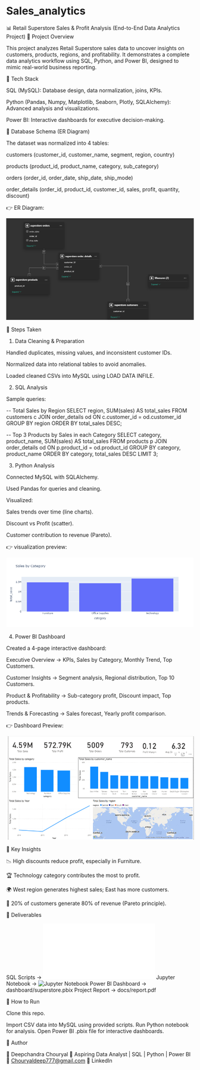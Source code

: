 # Sales_analytics
📊 Retail Superstore Sales & Profit Analysis (End-to-End Data Analytics Project)
🔹 Project Overview

This project analyzes Retail Superstore sales data to uncover insights on customers, products, regions, and profitability.
It demonstrates a complete data analytics workflow using SQL, Python, and Power BI, designed to mimic real-world business reporting.

🔹 Tech Stack

SQL (MySQL): Database design, data normalization, joins, KPIs.

Python (Pandas, Numpy, Matplotlib, Seaborn, Plotly, SQLAlchemy): Advanced analysis and visualizations.

Power BI: Interactive dashboards for executive decision-making.

🔹 Database Schema (ER Diagram)

The dataset was normalized into 4 tables:

customers (customer_id, customer_name, segment, region, country)

products (product_id, product_name, category, sub_category)

orders (order_id, order_date, ship_date, ship_mode)

order_details (order_id, product_id, customer_id, sales, profit, quantity, discount)

👉 ER Diagram:

![ER Diagram](images/my-er-diagram.png)

🔹 Steps Taken
1. Data Cleaning & Preparation

Handled duplicates, missing values, and inconsistent customer IDs.

Normalized data into relational tables to avoid anomalies.

Loaded cleaned CSVs into MySQL using LOAD DATA INFILE.

2. SQL Analysis

Sample queries:

-- Total Sales by Region
SELECT region, SUM(sales) AS total_sales
FROM customers c
JOIN order_details od ON c.customer_id = od.customer_id
GROUP BY region
ORDER BY total_sales DESC;

-- Top 3 Products by Sales in each Category
SELECT category, product_name, SUM(sales) AS total_sales
FROM products p
JOIN order_details od ON p.product_id = od.product_id
GROUP BY category, product_name
ORDER BY category, total_sales DESC
LIMIT 3;

3. Python Analysis

Connected MySQL with SQLAlchemy.

Used Pandas for queries and cleaning.

Visualized:

Sales trends over time (line charts).

Discount vs Profit (scatter).

Customer contribution to revenue (Pareto).

👉  visualization preview:

![visualization](images/pre_visu.png)

4. Power BI Dashboard

Created a 4-page interactive dashboard:

Executive Overview → KPIs, Sales by Category, Monthly Trend, Top Customers.

Customer Insights → Segment analysis, Regional distribution, Top 10 Customers.

Product & Profitability → Sub-category profit, Discount impact, Top products.

Trends & Forecasting → Sales forecast, Yearly profit comparison.

👉 Dashboard Preview:

![dashboard](images/pre_dash.png)

🔹 Key Insights

📉 High discounts reduce profit, especially in Furniture.

🏆 Technology category contributes the most to profit.

🌍 West region generates highest sales; East has more customers.

👥 20% of customers generate 80% of revenue (Pareto principle).

🔹 Deliverables

SQL Scripts → ![SQL Scripts](sql/queries.sql)
Jupyter Notebook → ![Jupyter Notebook](notebooks/superstore_analysis.ipynb)
Power BI Dashboard → dashboard/superstore.pbix
Project Report → docs/report.pdf

🔹 How to Run

Clone this repo.

Import CSV data into MySQL using provided scripts.
Run Python notebook for analysis.
Open Power BI .pbix file for interactive dashboards.

🔹 Author

👤 Deepchandra Chouryal
💼 Aspiring Data Analyst | SQL | Python | Power BI
📧 Chouryaldeep777@gmail.com
🔗 LinkedIn
